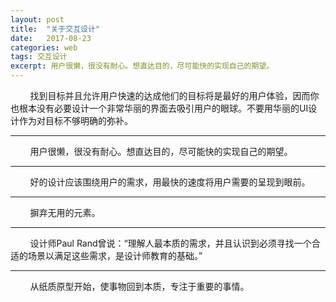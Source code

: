 ```yaml
---
layout: post
title:  "关于交互设计"
date:   2017-08-23
categories: web
tags: 交互设计
excerpt: 用户很懒，很没有耐心。想直达目的，尽可能快的实现自己的期望。
---
```




&nbsp;&nbsp;&nbsp;&nbsp;&nbsp;&nbsp;&nbsp;
找到目标并且允许用户快速的达成他们的目标将是最好的用户体验，因而你也根本没有必要设计一个非常华丽的界面去吸引用户的眼球。不要用华丽的UI设计作为对目标不够明确的弥补。

--------

&nbsp;&nbsp;&nbsp;&nbsp;&nbsp;&nbsp;&nbsp;
用户很懒，很没有耐心。想直达目的，尽可能快的实现自己的期望。

--------

&nbsp;&nbsp;&nbsp;&nbsp;&nbsp;&nbsp;&nbsp;
好的设计应该围绕用户的需求，用最快的速度将用户需要的呈现到眼前。

--------

&nbsp;&nbsp;&nbsp;&nbsp;&nbsp;&nbsp;&nbsp;
摒弃无用的元素。

--------

&nbsp;&nbsp;&nbsp;&nbsp;&nbsp;&nbsp;&nbsp;
设计师Paul Rand曾说：“理解人最本质的需求，并且认识到必须寻找一个合适的场景以满足这些需求，是设计师教育的基础。”

--------

&nbsp;&nbsp;&nbsp;&nbsp;&nbsp;&nbsp;&nbsp;
从纸质原型开始，使事物回到本质，专注于重要的事情。